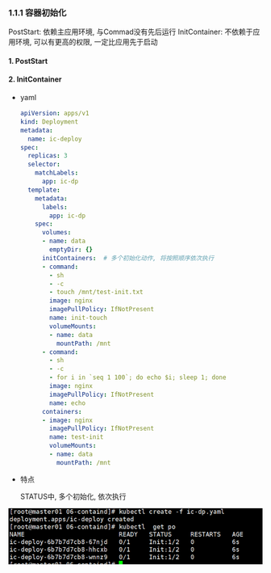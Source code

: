 ### 1.1.1 容器初始化

PostStart: 依赖主应用环境, 与Commad没有先后运行
InitContainer: 不依赖于应用环境, 可以有更高的权限, 一定比应用先于启动

#### 1. PostStart

#### 2. InitContainer

* yaml

  ```yaml
  apiVersion: apps/v1
  kind: Deployment
  metadata:
    name: ic-deploy
  spec:
    replicas: 3
    selector:
      matchLabels:
        app: ic-dp
    template:
      metadata:
        labels:
          app: ic-dp
      spec:
        volumes:
        - name: data
          emptyDir: {}
        initContainers:  # 多个初始化动作, 将按照顺序依次执行
        - command:
          - sh
          - -c
          - touch /mnt/test-init.txt
          image: nginx
          imagePullPolicy: IfNotPresent
          name: init-touch
          volumeMounts:
          - name: data
            mountPath: /mnt
        - command:
          - sh
          - -c
          - for i in `seq 1 100`; do echo $i; sleep 1; done
          image: nginx
          imagePullPolicy: IfNotPresent
          name: echo
        containers:
        - image: nginx
          imagePullPolicy: IfNotPresent
          name: test-init
          volumeMounts:
          - name: data
            mountPath: /mnt
  ```

* 特点

  STATUS中, 多个初始化, 依次执行

![image-20221226133212423](.image/06-%E9%80%9A%E7%94%A8%E5%8F%82%E6%95%B0/image-20221226133212423.png)